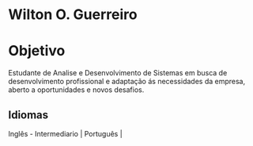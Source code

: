# Wilton O. Guerreiro

# Objetivo
Estudante de Analise e Desenvolvimento de Sistemas em busca de desenvolvimento profissional e adaptação ás necessidades da empresa, aberto a oportunidades e novos desafios.


## Idiomas
Inglês - Intermediario |
Português | 

